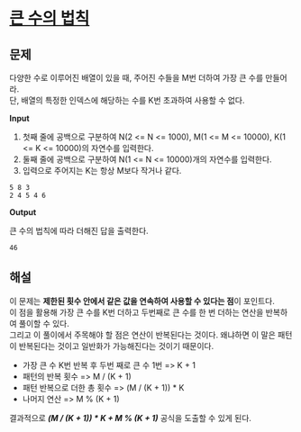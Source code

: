 # [큰 수의 법칙]()

## 문제

다양한 수로 이루어진 배열이 있을 때, 주어진 수들을 M번 더하여 가장 큰 수를 만들어라.<br>
단, 배열의 특정한 인덱스에 해당하는 수를 K번 초과하여 사용할 수 없다.

**Input**

1. 첫째 줄에 공백으로 구분하여 N(2 <= N <= 1000), M(1 <= M <= 10000), K(1 <= K <= 10000)의 자연수를 입력한다.
2. 둘째 줄에 공백으로 구분하여 N(1 <= N <= 10000)개의 자연수를 입력한다.
3. 입력으로 주어지는 K는 항상 M보다 작거나 같다.

```
5 8 3
2 4 5 4 6
```

**Output**

큰 수의 법칙에 따라 더해진 답을 출력한다.

```
46
```

## 해설

이 문제는 **제한된 횟수 안에서 같은 값을 연속하여 사용할 수 있다는 점**이 포인트다.<br>
이 점을 활용해 가장 큰 수를 K번 더하고 두번째로 큰 수를 한 번 더하는 연산을 반복하여 풀이할 수 있다.<br>
그리고 이 풀이에서 주목해야 할 점은 연산이 반복된다는 것이다. 왜냐하면 이 말은 패턴이 반복된다는 것이고 일반화가 가능해진다는 것이기 때문이다.<br>

* 가장 큰 수 K번 반복 후 두번 째로 큰 수 1번 => K + 1
* 패턴의 반복 횟수 => M / (K + 1)
* 패턴 반복으로 더한 총 횟수 => (M / (K + 1)) * K
* 나머지 연산 => M % (K + 1)

결과적으로 ***(M / (K + 1)) * K + M % (K + 1)*** 공식을 도출할 수 있게 된다.